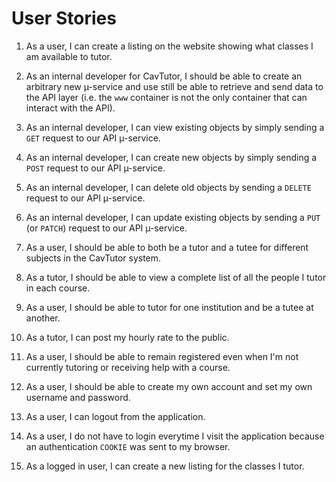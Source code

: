 User Stories
=====

1. As a user, I can create a listing on the website showing what classes I am
   available to tutor.

2. As an internal developer for CavTutor, I should be able to create an arbitrary new µ-service
   and use still be able to retrieve and send data to the API layer (i.e. the `www` container is not the only container that can interact with the API).
      
3. As an internal developer, I can view existing objects by simply sending a `GET`
   request to our API µ-service. 
   
4. As an internal developer, I can create new objects by simply sending a `POST`
   request to our API µ-service. 
   
5. As an internal developer, I can delete old objects by sending a `DELETE`
   request to our API µ-service. 
   
6. As an internal developer, I can update existing objects by sending a `PUT` (or `PATCH`) 
   request to our API µ-service. 

7. As a user, I should be able to both be a tutor and a tutee for 
   different subjects in the CavTutor system.

8. As a tutor, I should be able to view a complete list of all the people I tutor
   in each course.

9. As a user, I should be able to tutor for one institution and be a tutee at another.

10. As a tutor, I can post my hourly rate to the public.

11. As a user, I should be able to remain registered even when I'm not currently tutoring or
   receiving help with a course.
   
12. As a user, I should be able to create my own account and set my own username and password.

13. As a user, I can logout from the application.

14. As a user, I do not have to login everytime I visit the application because an authentication `COOKIE` was sent to my browser.

15. As a logged in user, I can create a new listing for the classes I tutor.
   
<!-- As a user looking for tutors, I can post a listing on our website looking for
   tutors in my area. -->

<!-- As an independent tutor not tied to a university, I should be able to list myself as a tutor
   without having to associate myself with a particular course or institution. -->
